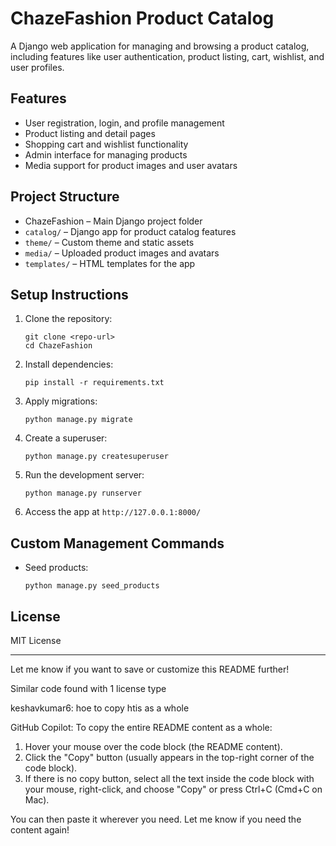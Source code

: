 

# ChazeFashion Product Catalog

A Django web application for managing and browsing a product catalog, including features like user authentication, product listing, cart, wishlist, and user profiles.

## Features

- User registration, login, and profile management
- Product listing and detail pages
- Shopping cart and wishlist functionality
- Admin interface for managing products
- Media support for product images and user avatars

## Project Structure

- ChazeFashion – Main Django project folder
- `catalog/` – Django app for product catalog features
- `theme/` – Custom theme and static assets
- `media/` – Uploaded product images and avatars
- `templates/` – HTML templates for the app

## Setup Instructions

1. Clone the repository:
   ```
   git clone <repo-url>
   cd ChazeFashion
   ```

2. Install dependencies:
   ```
   pip install -r requirements.txt
   ```

3. Apply migrations:
   ```
   python manage.py migrate
   ```

4. Create a superuser:
   ```
   python manage.py createsuperuser
   ```

5. Run the development server:
   ```
   python manage.py runserver
   ```

6. Access the app at `http://127.0.0.1:8000/`

## Custom Management Commands

- Seed products:  
  ```
  python manage.py seed_products
  ```

## License

MIT License

---

Let me know if you want to save or customize this README further!

Similar code found with 1 license type

keshavkumar6: hoe to copy htis as a whole

GitHub Copilot: To copy the entire README content as a whole:

1. Hover your mouse over the code block (the README content).
2. Click the "Copy" button (usually appears in the top-right corner of the code block).
3. If there is no copy button, select all the text inside the code block with your mouse, right-click, and choose "Copy" or press Ctrl+C (Cmd+C on Mac).

You can then paste it wherever you need. Let me know if you need the content again!
